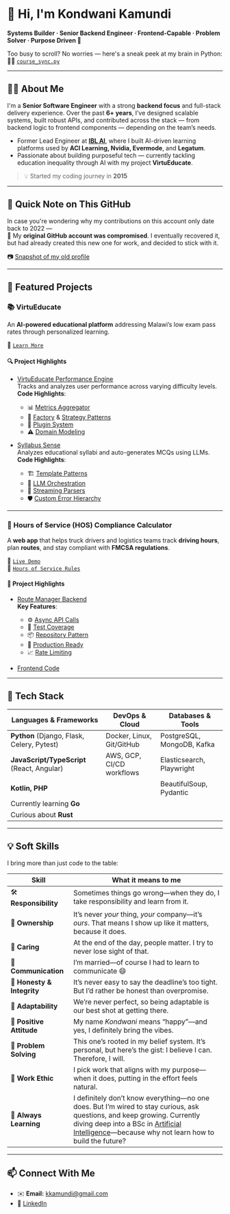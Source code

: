 # 👋 Hi, I'm Kondwani Kamundi

**Systems Builder · Senior Backend Engineer · Frontend-Capable · Problem Solver · Purpose Driven 🚀**

Too busy to scroll? No worries — here's a sneak peek at my brain in Python:  
🧠🐍 [`course_sync.py`](https://github.com/PempheroKamundi/pempherokamundi/blob/main/content/course_sync.py)

---

## 👨‍💻 About Me

I'm a **Senior Software Engineer** with a strong **backend focus** and full-stack delivery experience. Over the past **6+ years**, I’ve designed scalable systems, built robust APIs, and contributed across the stack — from backend logic to frontend components — depending on the team’s needs.

- Former Lead Engineer at **[IBL AI](https://ibl.ai/)**, where I built AI-driven learning platforms used by **ACI Learning, Nvidia, Evermode**, and **Legatum**.
- Passionate about building purposeful tech — currently tackling education inequality through AI with my project **VirtuEducate**.

> 💡 Started my coding journey in **2015**

---

## 📌 Quick Note on This GitHub

In case you're wondering why my contributions on this account only date back to 2022 —  
📌 My **original GitHub account was compromised**. I eventually recovered it, but had already created this new one for work, and decided to stick with it.

📷 [Snapshot of my old profile](https://1drv.ms/i/c/c79cff9e1cc5d2f4/EZmwXXtIUg5Jgsy7Fg6s0aYBPo51vKNBydSPPJ0uWcgBRg?e=rQh1rb)

---

## 🚀 Featured Projects

### 📚 VirtuEducate  
An **AI-powered educational platform** addressing Malawi’s low exam pass rates through personalized learning.

🔗 [`Learn More`](https://github.com/Virtu-E)  

#### 🔍 Project Highlights
- [VirtuEducate Performance Engine](https://github.com/PempheroKamundi/performance_engine)  
  Tracks and analyzes user performance across varying difficulty levels.  
  **Code Highlights**:
  - 📊 [Metrics Aggregator](https://github.com/PempheroKamundi/performance_engine/blob/main/metrics/metrics_aggregator.py#L59-L100)
  - 🧩 [Factory](https://github.com/PempheroKamundi/performance_engine/blob/main/performance_engine.py#L142-L159) & [Strategy Patterns](https://github.com/PempheroKamundi/performance_engine/blob/main/metrics/metric_types.py#L24-L37)
  - 🔄 [Plugin System](https://github.com/PempheroKamundi/performance_engine/blob/main/metrics/metrics_aggregator.py#L36-L60)
  - ⚠️ [Domain Modeling](https://github.com/PempheroKamundi/performance_engine/blob/main/data_types.py)

- [Syllabus Sense](https://github.com/PempheroKamundi/syllabus_sense)  
  Analyzes educational syllabi and auto-generates MCQs using LLMs.  
  **Code Highlights**:
  - 🏗️ [Template Patterns](https://github.com/PempheroKamundi/syllabus_sense/blob/main/_base_syllabus_ai_graph_template.py#L68-L124)
  - 🧠 [LLM Orchestration](https://github.com/PempheroKamundi/syllabus_sense/blob/main/syllabus_ai_graph.py#L146-L187)
  - 🔄 [Streaming Parsers](https://github.com/PempheroKamundi/syllabus_sense/blob/main/document_parser/syllabus_parser.py#L62-L73)
  - 🛡️ [Custom Error Hierarchy](https://github.com/PempheroKamundi/syllabus_sense/blob/main/exceptions.py)

---

### 🚛 Hours of Service (HOS) Compliance Calculator  
A **web app** that helps truck drivers and logistics teams track **driving hours**, plan **routes**, and stay compliant with **FMCSA regulations**.

🔗 [`Live Demo`](https://web-production-03ad.up.railway.app/)  
🔗 [`Hours of Service Rules`](https://www.fmcsa.dot.gov/regulations/hours-service/summary-hours-service-regulations)  

#### 🧠 Project Highlights
- [Route Manager Backend](https://github.com/PempheroKamundi/route_manager)  
  **Key Features**:
  - ⚙️ [Async API Calls](https://github.com/PempheroKamundi/route_manager/blob/main/routing/route_planner/standard_route_planner.py#L282-L290)
  - 🧪 [Test Coverage](https://github.com/PempheroKamundi/route_manager/blob/main/routing/tests/test_driver_state.py)
  - 📦 [Repository Pattern](https://github.com/PempheroKamundi/route_manager/blob/main/repository/async_/osrm_repository.py#L123-L148)
  - 🚀 [Production Ready](https://github.com/PempheroKamundi/route_manager/blob/main/.pre-commit-config.yaml)
  - 📈 [Rate Limiting](https://github.com/PempheroKamundi/route_manager/blob/main/trip_planner/views.py#L26-L39)

- [Frontend Code](https://github.com/PempheroKamundi/electronic_logger_web)

---

## 🧰 Tech Stack

| **Languages & Frameworks**                    | **DevOps & Cloud**         | **Databases & Tools**            |
|----------------------------------------------|----------------------------|----------------------------------|
| **Python** (Django, Flask, Celery, Pytest)   | Docker, Linux, Git/GitHub  | PostgreSQL, MongoDB, Kafka       |
| **JavaScript/TypeScript** (React, Angular)   | AWS, GCP, CI/CD workflows  | Elasticsearch, Playwright        |
| **Kotlin, PHP**                              |                            | BeautifulSoup, Pydantic          |
| Currently learning **Go**                    |                            |                                  |
| Curious about **Rust**                       |                            |                                  |

---

## 💡 Soft Skills

I bring more than just code to the table:

| Skill              | What it means to me |
|--------------------|-------------|
| 🛠 **Responsibility** | Sometimes things go wrong—when they do, I take responsibility and learn from it. |
| 🏢 **Ownership** | It’s never *your* thing, *your* company—it’s *ours*. That means I show up like it matters, because it does. |
| 💙 **Caring** | At the end of the day, people matter. I try to never lose sight of that. |
| 💬 **Communication** | I’m married—of course I had to learn to communicate 😄 |
| 🤝 **Honesty & Integrity** | It’s never easy to say the deadline’s too tight. But I’d rather be honest than overpromise. |
| 🔄 **Adaptability** | We’re never perfect, so being adaptable is our best shot at getting there. |
| 🌟 **Positive Attitude** | My name *Kondwani* means “happy”—and yes, I definitely bring the vibes. |
| 🧩 **Problem Solving** | This one’s rooted in my belief system. It’s personal, but here’s the gist: I believe I can. Therefore, I will. |
| 💼 **Work Ethic** | I pick work that aligns with my purpose—when it does, putting in the effort feels natural. |
| 🌻 **Always Learning** | I definitely don’t know everything—no one does. But I’m wired to stay curious, ask questions, and keep growing. Currently diving deep into a BSc in [Artificial Intelligence](https://www.iu.org/bachelors/applied-artificial-intelligence/on-campus/)—because why not learn how to build the future? |


---

## 📫 Connect With Me

- ✉️ **Email:** kkamundi@gmail.com  
- 🔗 [LinkedIn](https://www.linkedin.com/in/kondwani-kamundi-771517159/)
